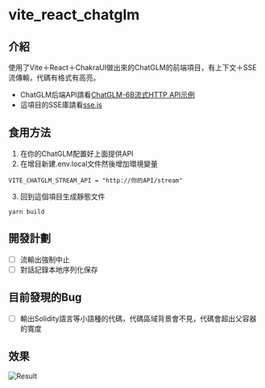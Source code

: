 # vite_react_chatglm

## 介紹

使用了Vite＋React＋ChakraUI做出來的ChatGLM的前端項目，有上下文＋SSE流傳輸，代碼有格式有高亮。

- ChatGLM后端API請看[ChatGLM-6B流式HTTP API示例](https://github.com/TylunasLi/ChatGLM-web-stream-demo)
- 這項目的SSE庫請看[sse.js](https://github.com/mpetazzoni/sse.js)

## 食用方法
1. 在你的ChatGLM配置好上面提供API
2. 在增目新建.env.local文件然後增加環境變量
```
VITE_CHATGLM_STREAM_API = "http://你的API/stream"
```
3. 回到這個項目生成靜態文件
```
yarn build
```

## 開發計劃

- [ ] 流輸出強制中止
- [ ] 對話記錄本地序列化保存

## 目前發現的Bug

- [ ] 輸出Solidity語言等小語種的代碼，代碼區域背景會不見，代碼會超出父容器的寬度

## 效果

![Result](https://i.328888.xyz/2023/04/19/iFrgYH.gif)



